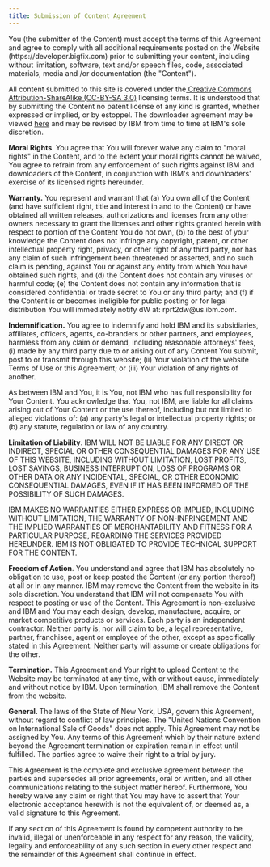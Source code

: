 ```yaml
---
title: Submission of Content Agreement
---
```


<p>You (the submitter of the
Content) must accept the terms of this Agreement and agree to comply with all
additional requirements posted on the Website (https://developer.bigfix.com) prior to submitting your
content, including without limitation, software,
text and/or speech files, code, associated materials, media and /or
documentation (the "Content").</p>

<p>All content submitted to this site is covered under the<a href="http://en.wikipedia.org/wiki/Wikipedia:Text_of_Creative_Commons_Attribution-ShareAlike_3.0_Unported_License">
Creative Commons Attribution-ShareAlike (CC-BY-SA 3.0)</a> licensing terms.  It is understood that by submitting the Content no
patent license of any kind is granted, whether expressed or implied, or by estoppel.
The downloader agreement may be viewed <a href="downloader-agreement.html" target="new">here</a> and may be revised by
IBM from time to time at IBM's sole discretion.</p>

<p><strong>Moral Rights</strong>. You agree that You will forever waive any claim to
"moral rights" in the Content, and to the extent your moral rights cannot be
waived, You agree to refrain from any enforcement of such rights against IBM
and downloaders of the Content, in conjunction with IBM's and downloaders' exercise
of its licensed rights hereunder.</p>

<p><strong>Warranty.</strong> You represent and warrant that (a) You own all of the
Content (and have sufficient right, title and
interest in and to the Content) or have obtained all written releases, authorizations
and licenses from any other owners necessary to grant the licenses and other
rights granted herein with respect to portion of the Content You do not own, (b)
to the best of your knowledge the Content does not infringe any copyright,
patent, or other intellectual property right, privacy, or other right of any
third party, nor has any claim of such infringement been threatened or
asserted, and no such claim is pending, against You or against any entity from
which You have obtained such rights, and (d) the Content does not contain any
viruses or harmful code; (e) the Content does
not contain any information that is considered confidential or trade secret to You
or any third party; and (f) if the Content is or becomes ineligible for public
posting or for legal distribution You will immediately notify dW at: rprt2dw@us.ibm.com.</p> <p><strong>Indemnification.</strong> You agree to indemnify and hold IBM and its
subsidiaries, affiliates, officers, agents, co-branders or other partners, and
employees, harmless from any claim or demand, including reasonable attorneys'
fees, (i) made by any third party due to or arising out of any Content You
submit, post to or transmit through this website; (ii) Your violation of the
website Terms of Use or this Agreement; or (iii) Your violation of any rights
of another.</p> <p>As between IBM and You, it is You, not IBM who has full responsibility
for Your Content. You acknowledge that You, not IBM, are liable for all claims
arising out of Your Content or the use thereof, including but not limited to
alleged violations of: (a) any party's legal or intellectual property rights;
or (b) any statute, regulation or law of any country. </p>

<p><strong>Limitation of Liability</strong>.
IBM WILL NOT BE LIABLE FOR ANY DIRECT OR INDIRECT, SPECIAL OR OTHER
CONSEQUENTIAL DAMAGES FOR ANY USE OF THIS WEBSITE, INCLUDING WITHOUT
LIMITATION, LOST PROFITS, LOST SAVINGS, BUSINESS INTERRUPTION, LOSS OF PROGRAMS
OR OTHER DATA OR ANY INCIDENTAL, SPECIAL, OR OTHER ECONOMIC CONSEQUENTIAL
DAMAGES, EVEN IF IT HAS BEEN INFORMED OF THE POSSIBILITY OF SUCH DAMAGES. </p> <p>IBM MAKES NO WARRANTIES EITHER
EXPRESS OR IMPLIED, INCLUDING WITHOUT LIMITATION, THE WARRANTY OF
NON-INFRINGEMENT AND THE IMPLIED WARRANTIES OF MERCHANTABILITY AND FITNESS FOR
A PARTICULAR PURPOSE, REGARDING THE SERVICES PROVIDED HEREUNDER. IBM IS NOT
OBLIGATED TO PROVIDE TECHNICAL SUPPORT FOR THE CONTENT.</p> <p><strong>Freedom of
Action</strong>. You understand and agree that IBM has absolutely no obligation to
use, post or keep posted the Content (or any portion thereof) at all or in any
manner. IBM may remove the Content from the website in its sole discretion. You
understand that IBM will not compensate You with respect to posting or use of
the Content. This Agreement is non-exclusive and IBM and You may each design,
develop, manufacture, acquire, or market competitive products or services. Each
party is an independent contractor. Neither party is, nor will claim to be, a
legal representative, partner, franchisee, agent or employee of the other,
except as specifically stated in this Agreement. Neither party will assume or
create obligations for the other.</p>

<p><strong>Termination.</strong>
This Agreement and Your right to upload Content to the Website may be
terminated at any time, with or without cause, immediately and without notice
by IBM. Upon termination, IBM shall remove the Content from the website. </p>

<p><strong>General. </strong>The
laws of the State of New York, USA, govern this Agreement, without regard to
conflict of law principles. The "United Nations Convention on International
Sale of Goods" does not apply. This Agreement may not be assigned by You. Any
terms of this Agreement which by their nature extend beyond the Agreement
termination or expiration remain in effect until fulfilled. The parties agree
to waive their right to a trial by jury.</p>

<p>This Agreement is the complete and exclusive agreement between the
parties and supersedes all prior agreements, oral or written, and all other
communications relating to the subject matter hereof. Furthermore, You hereby
waive any claim or right that You may have to assert that Your electronic
acceptance herewith is not the equivalent of, or deemed as, a valid signature
to this Agreement.</p>

<p>If any section of this Agreement is found by competent authority
to be invalid, illegal or unenforceable in any respect for any reason, the
validity, legality and enforceability of any such section in every other
respect and the remainder of this Agreement shall continue in effect.</p>
